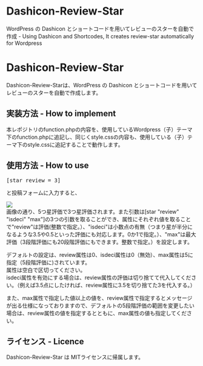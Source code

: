 # Dashicon-Review-Star
<p>WordPress の Dashicon とショートコードを用いてレビューのスターを自動で作成 - Using Dashicon and Shortcodes, It creates review-star automatically for Wordpress</p>

Dashicon-Review-Star
=====
<p>Dashicon-Review-Starは、WordPress の Dashicon とショートコードを用いてレビューのスターを自動で作成します。</p>

実装方法 - How to implement
-----
<p>本レポジトリのfunction.phpの内容を、使用しているWordpress（子）テーマ下のfunction.phpに追記し、同じくstyle.cssの内容も、使用している（子）テーマ下のstyle.cssに追記することで動作します。</p>

使用方法 - How to use
-----
<pre>[star review = 3]</pre>
と投稿フォームに入力すると、<br>
<p><img src="http://societaltrends.tech/wp-content/uploads/2016/12/reviewStar.png"><br>
画像の通り、5つ星評価で3つ星評価されます。また引数は[star "review" "isdeci" "max"]の3つの引数を取ることができ、属性にそれぞれ値を取ることで"review"は評価(整数で指定。）、"isdeci"は小数点の有無（つまり星が半分になるような3.5や0.5といった評価にも対応します。0か1で指定。）、"max"は最大評価（3段階評価にも20段階評価にもできます。整数で指定。）を設定します。</p>
<p>デフォルトの設定は、review属性は0、isdeci属性は0（無効）、max属性は5に指定（5段階評価に)されています。<br>
属性は空白で区切ってください。<br>
isdeci属性を有効にする場合は、review属性の評価は切り捨てて代入してください。（例えば3.5点にしたければ、review属性に3.5を切り捨てた3を代入する。）</p>
<p>また、max属性で指定した値以上の値を、review属性で指定するとメッセージが出る仕様になっておりますので、デフォルトの5段階評価の範囲を変更したい場合は、review属性の値を指定するとともに、max属性の値も指定してください。</p>

ライセンス - Licence
-----
Dashicon-Review-Star は MITライセンスに帰属します。
